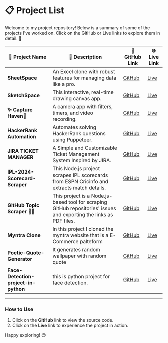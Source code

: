 # 📋 Project List

Welcome to my project repository! Below is a summary of some of the projects I've worked on. Click on the GitHub or Live links to explore them in detail. 🚀

| 📂 **Project Name** | 📝 **Description**           | 🔗 **GitHub Link**                  | 🌐 **Live Link**                  |
|----------------------|-----------------------------|-------------------------------------|-----------------------------------|
| **SheetSpace**       | An Excel clone with robust features for managing data like a pro. | [GitHub](https://github.com/Saquib-Anjum/SheetSpace) | [Live](https://sheetspace.vercel.app) |
| **SketchSpace**| This interactive, real-time drawing canvas app.           | [GitHub](https://github.com/Saquib-Anjum/SketchSpace) | [Live](https://sketch-space-fbnssyg7d-saquib-anjums-projects.vercel.app/) |
| **✨ Capture Haven🌟**   | A camera app with filters, timers, and video recording.           | [GitHub](https://github.com/Saquib-Anjum/Capture-Haven) | [Live](https://wonderful-tulumba-b2d4a8.netlify.app/) |
| **HackerRank Automation**| Automates solving HackerRank questions using Puppeteer.           | [GitHub](https://github.com/Saquib-Anjum/HackerRank-Automation-) | [Live](https://hackerrankauto.netlify.app) |
| **JIRA TICKET MANAGER**|A Simple and Customizable Ticket Management System Inspired by JIRA.           | [GitHub](https://github.com/Saquib-Anjum/JIRA-TICKET-MANAGER) | [Live](https://67161953cdd15a21b4e58c11--cozy-mooncake-de714c.netlify.app/) |
| **IPL-2024-Scorecard-Scraper**| This Node.js project scrapes IPL scorecards from ESPN Cricinfo and extracts match details.           | [GitHub](https://github.com/Saquib-Anjum/IPL-2024-Scorecard-Scraper) | [Live](https://hackerrankauto.netlify.app) |
| **GitHub Topic Scraper 🕵️‍♂️**| This project is a Node.js-based tool for scraping GitHub repositories' issues and exporting the links as PDF files.          | [GitHub](https://github.com/Saquib-Anjum/GitHub-Topic-Scraper) | [Live](https://hackerrankauto.netlify.app) |
| **Myntra Clone**|In this project I cloned the myntra website that is a E-Commerce palteform  | [GitHub](https://github.com/Saquib-Anjum/Myntra-Clone-Project) | [Live](https://66ca52902f99f1024e90fd51--dazzling-zabaione-f4a932.netlify.app/) |
| **Poetic-Quote-Generator**|It generates random wallpaper with random quote| [GitHub](https://poetic-rugelach-640b49.netlify.app/) | [Live](https://github.com/Saquib-Anjum/Poetic-Quote-Generator?tab=readme-ov-file) |
| **Face-Detection-project-in-python**| this is python project for face detection.  | [GitHub](https://github.com/Saquib-Anjum/Face-Detection-project-in-python) | [Live](https://github.com/Saquib-Anjum/Face-Detection-project-in-python/blob/master/result/Screenshot%202023-11-22%20110819.png) |
---

### How to Use

1. Click on the **GitHub** link to view the source code.
2. Click on the **Live** link to experience the project in action.

Happy exploring! 😊
